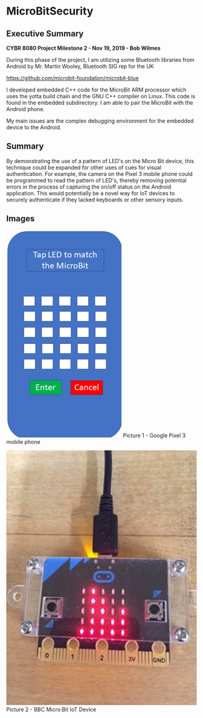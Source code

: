 # MicroBitSecurity

##	Executive Summary

**CYBR 8080 Project Milestone 2 - Nov 19, 2019 - Bob Wilmes**

During this phase of the project, I am utilizing some Bluetooth libraries from Android by Mr. Martin Wooley, Bluetooth SIG rep for the UK

https://github.com/microbit-foundation/microbit-blue

I developed embedded C++ code for the MicroBit ARM processor which uses the yotta build chain and the GNU C++ compiler on Linux.
This code is found in the embedded subdirectory.
I am able to pair the MicroBit with the Android phone.

My main issues are the complex debugging environment for the embedded device to the Android.

## Summary

By demonstrating the use of a pattern of LED's on the Micro Bit device, this technique could be expanded for other uses of cues for visual authentication. For example, the camera on the Pixel 3 mobile phone could be programmed to read the pattern of LED's, thereby removing potential errors in the process of capturing the on/off status on the Android application. This would potentially be a novel way for IoT devices to securely authenticate if they lacked keyboards or other sensory inputs.

## Images
![Google Pixel 3](https://github.com/bobwilmes/MicroBitSecurity/blob/master/images/Pixel3.png)
Picture 1 - Google Pixel 3 mobile phone


![BBC MicroBit LED Array](https://github.com/bobwilmes/MicroBitSecurity/blob/master/images/MicroBit.png)
Picture 2 - BBC Micro:Bit IoT Device

